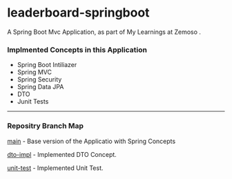 # leaderboard-springboot
A Spring Boot Mvc Application, as part of My Learnings at Zemoso . 


### Implmented Concepts in this Application
- Spring Boot Intiliazer
- Spring MVC
- Spring Security
- Spring Data JPA
- DTO
- Junit Tests
---
### Repositry Branch Map
[main](https://github.com/yaswanth-pula/leaderboard-springboot/tree/main) - Base version of the Applicatio with Spring Concepts

[dto-impl](https://github.com/yaswanth-pula/leaderboard-springboot/tree/dto_impl) - Implemented DTO Concept.

[unit-test](https://github.com/yaswanth-pula/leaderboard-springboot/tree/unit-test) - Implemented Unit Test.
